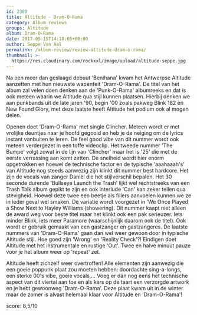 ```yaml
---
id: 2380
title: Altitude - Dram-O-Rama
category: Album reviews
groups: Altitude
album: Dram-O-Rama
date: 2017-05-15T14:18:05+00:00
author: Seppe Van Ael
permalink: /album-review/review-altitude-dram-o-rama/
thumbnail: >-
  https://res.cloudinary.com/rockxxl/image/upload/altitude-seppe.jpg
---
```

Na een meer dan geslaagd debuut 'Benihana' kwam het Antwerpse Altitude aanzetten met hun nieuwste wapenfeit 'Dram-O-Rama'. De titel van het album zal velen doen denken aan de 'Punk-O-Rama' albumreeks en dat is ook meteen waarin we Altitude qua stijl kunnen plaatsen. Hierbij denken we aan punkbands uit de late jaren '90, begin '00 zoals pakweg Blink 182 en New Found Glory, met deze laatste heeft Altitude het podium ook al mogen delen.

Openen doet 'Dram-O-Rama' met single Clincher. Meteen wordt er met vrolijke deuntjes naar je hoofd gegooid en heb je de neiging om de lyrics instant vanbuiten te leren. De feel good vibe van dit nummer wordt ook meteen verdergezet in een toffe videoclip. Het tweede nummer 'The Bumpe' volgt zowat in de lijn van 'Clincher' maar het is '25' die met de eerste verrassing aan komt zetten. De snelheid wordt hier enorm opgetrokken en hoewel de technische factor en de typische 'aaahaaah's' van Altitude nog steeds aanwezig zijn klinkt dit nummer best hardcore. Het zijn de vocals van zanger Daniël die het stijlverschil bepalen. Het 30 seconde durende 'Bullseye Launch the Trash' lijkt wel rechtstreeks van een Trash Talk album gepikt te zijn en ook interlude 'Can' kan zeker tellen qua stevigheid. Hoewel deze twee een beetje als fillers aanvoelen kunnen we ze in ieder geval wel smaken. De variatie wordt voorgezet in 'We Once Played a Show Next to Hayley Williams (showering). Dit nummer kaapt niet alleen de award weg voor beste titel maar het klinkt ook een pak serieuzer. Iets minder Blink, iets meer Paramore (waarschijnlijk daarom ook de titel). Ook wordt er gebruik gemaakt van een gastzanger en gastzangeres. De laatste nummers van 'Dram-O-Rama' gaan dan wel weer gewoon door in typische Altitude stijl. Hoe goed zijn 'Wrong' en 'Reality Check'?! Eindigen doet Altitude met het instrumentale en rustige 'Out'. Twee en halve minuut pauze voor je het album weer op 'repeat' zet.

Altitude heeft zichzelf weer overtroffen! Alle elementen zijn aanwezig die een goeie poppunk plaat zou moeten hebben: doordachte sing-a-longs, een sterke 00's vibe, goeie vocals,… Voeg er dan nog eens het technische aspect van dit viertal aan toe en als kers op de taart een verzorgde artwork en je hebt gewoonweg 'Dram-O-Rama'. Deze plaat kwam uit in de winter maar de zomer is alvast helemaal klaar voor Altitude en 'Dram-O-Rama'!

score: 8,5/10
